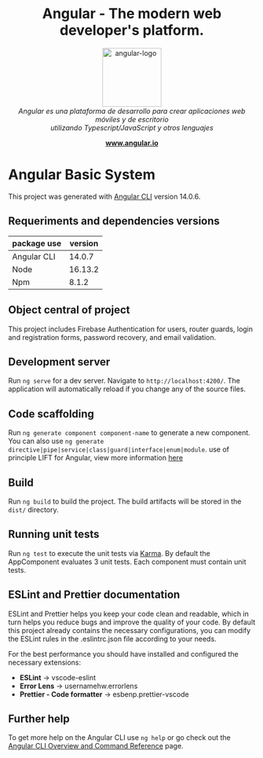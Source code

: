 <h1 align="center">Angular - The modern web developer's platform.</h1>

<p align="center">
  <img src="https://github.com/angular/angular/raw/main/aio/src/assets/images/logos/angular/angular.png" alt="angular-logo" width="120px" height="120px"/>
  <br>
  <i>Angular es una plataforma de desarrollo para crear aplicaciones web móviles y de escritorio <br> utilizando Typescript/JavaScript y otros lenguajes</i>
  <br>
</p>

<p align="center">
  <a href="https://www.angular.io" target="_blank">
    <strong>www.angular.io</strong>
  </a>
  <br>
</p>


# Angular Basic System

This project was generated with [Angular CLI](https://github.com/angular/angular-cli) version 14.0.6.

## Requeriments and dependencies versions

|  package use  |  version  |
|---------------|-----------|
|  Angular CLI  |  14.0.7   |
|  Node         |  16.13.2  |
|  Npm          |  8.1.2    |

## Object central of project
This project includes Firebase Authentication for users, router guards, login and registration forms, password recovery, and email validation.


## Development server

Run `ng serve` for a dev server. Navigate to `http://localhost:4200/`. The application will automatically reload if you change any of the source files.

## Code scaffolding

Run `ng generate component component-name` to generate a new component. You can also use `ng generate directive|pipe|service|class|guard|interface|enum|module`. use of principle LIFT for Angular,  view more information [here](https://alejandria.pragma.com.co/books/estandares-frontend/page/principio-lift-para-angular)

## Build

Run `ng build` to build the project. The build artifacts will be stored in the `dist/` directory.

## Running unit tests

Run `ng test` to execute the unit tests via [Karma](https://karma-runner.github.io). By default the AppComponent evaluates 3 unit tests. Each component must contain unit tests.

## ESLint and Prettier documentation

ESLint and Prettier helps you keep your code clean and readable, which in turn helps you reduce bugs and improve the quality of your code. By default this project already contains the necessary configurations, you can modify the ESLint rules in the .eslintrc.json file according to your needs.

For the best performance you should have installed and configured the necessary extensions:
- **ESLint** -> vscode-eslint
- **Error Lens** -> usernamehw.errorlens
- **Prettier - Code formatter** -> esbenp.prettier-vscode

## Further help

To get more help on the Angular CLI use `ng help` or go check out the [Angular CLI Overview and Command Reference](https://angular.io/cli) page.